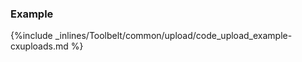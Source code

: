 <!-- post: -->


### Example



{%include _inlines/Toolbelt/common/upload/code_upload_example-cxuploads.md %}



